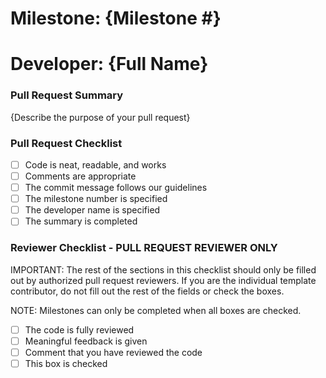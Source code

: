 # Milestone: {Milestone #}
# Developer: {Full Name}

### Pull Request Summary

{Describe the purpose of your pull request}

### Pull Request Checklist
- [ ] Code is neat, readable, and works
- [ ] Comments are appropriate
- [ ] The commit message follows our guidelines
- [ ] The milestone number is specified
- [ ] The developer name is specified
- [ ] The summary is completed

### Reviewer Checklist  - PULL REQUEST REVIEWER ONLY

IMPORTANT: The rest of the sections in this checklist should only be filled out by authorized pull request reviewers. If you are the individual template contributor, do not fill out the rest of the fields or check the boxes.

NOTE: Milestones can only be completed when all boxes are checked.

- [ ] The code is fully reviewed
- [ ] Meaningful feedback is given
- [ ] Comment that you have reviewed the code
- [ ] This box is checked

